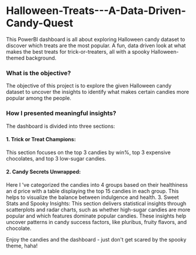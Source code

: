 # Halloween-Treats---A-Data-Driven-Candy-Quest
This PowerBI dashboard is all about exploring Halloween candy dataset to discover which treats are the most popular. A fun, data driven look at what makes the best treats for trick-or-treaters, all with a spooky Halloween-themed background.

### What is the objective?
The objective of this project is to explore the given Halloween candy dataset to uncover the insights to identify what makes certain candies more popular among the people.

### How I presented meaningful insights?
The dashboard is divided into three sections:
#### 1. Trick or Treat Champions: 
This section focuses on the top 3 candies by win%, top 3 expensive chocolates, and top 3 low-sugar candies.
#### 2. Candy Secrets Unwrapped:
Here I 've categorized the candies into 4 groups based on their healthiness an d price with a table displaying the top 15 candies in each group. This helps to visualize the balance between indulgence and health.
3. Sweet Stats and Spooky Insights:
This section delivers statistical insights through scatterplots and radar charts, such as whether high-sugar candies are more popular and which features dominate popular candies. These insights help uncover patterns in candy success factors, like pluribus, fruity flavors, and chocolate.

Enjoy the candies and the dashboard - just don't get scared by the spooky theme, haha!
